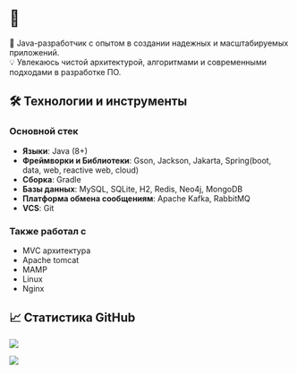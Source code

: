 # 👋

🚀 Java-разработчик с опытом в создании надежных и масштабируемых приложений.  
💡 Увлекаюсь чистой архитектурой, алгоритмами и современными подходами в разработке ПО.

## 🛠️ Технологии и инструменты
### Основной стек
- **Языки**: Java (8+)
- **Фреймворки и Библиотеки**: Gson, Jackson, Jakarta, Spring(boot, data, web, reactive web, cloud)
- **Сборка**: Gradle
- **Базы данных**: MySQL, SQLite, H2, Redis, Neo4j, MongoDB
- **Платформа обмена сообщениям**: Apache Kafka, RabbitMQ
- **VCS**: Git

### Также работал с
- MVC архитектура
- Apache tomcat
- MAMP
- Linux
- Nginx

## 📈 Статистика GitHub
![](https://github-readme-stats.vercel.app/api?username=flow2708&show_icons=true&theme=radical)

![](https://github-readme-stats.vercel.app/api/top-langs/?username=flow2708&layout=compact&theme=radical)

